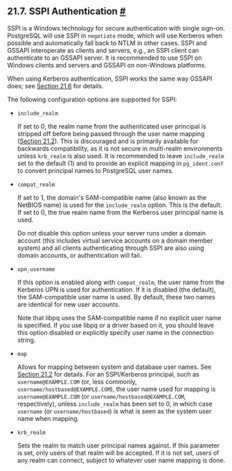 ## 21.7. SSPI Authentication [#](#SSPI-AUTH)

SSPI is a Windows technology for secure authentication with single sign-on. PostgreSQL will use SSPI in `negotiate` mode, which will use Kerberos when possible and automatically fall back to NTLM in other cases. SSPI and GSSAPI interoperate as clients and servers, e.g., an SSPI client can authenticate to an GSSAPI server. It is recommended to use SSPI on Windows clients and servers and GSSAPI on non-Windows platforms.

When using Kerberos authentication, SSPI works the same way GSSAPI does; see [Section 21.6](gssapi-auth.html "21.6. GSSAPI Authentication") for details.

The following configuration options are supported for SSPI:

* `include_realm`

    If set to 0, the realm name from the authenticated user principal is stripped off before being passed through the user name mapping ([Section 21.2](auth-username-maps.html "21.2. User Name Maps")). This is discouraged and is primarily available for backwards compatibility, as it is not secure in multi-realm environments unless `krb_realm` is also used. It is recommended to leave `include_realm` set to the default (1) and to provide an explicit mapping in `pg_ident.conf` to convert principal names to PostgreSQL user names.

* `compat_realm`

    If set to 1, the domain's SAM-compatible name (also known as the NetBIOS name) is used for the `include_realm` option. This is the default. If set to 0, the true realm name from the Kerberos user principal name is used.

    Do not disable this option unless your server runs under a domain account (this includes virtual service accounts on a domain member system) and all clients authenticating through SSPI are also using domain accounts, or authentication will fail.

* `upn_username`

    If this option is enabled along with `compat_realm`, the user name from the Kerberos UPN is used for authentication. If it is disabled (the default), the SAM-compatible user name is used. By default, these two names are identical for new user accounts.

    Note that libpq uses the SAM-compatible name if no explicit user name is specified. If you use libpq or a driver based on it, you should leave this option disabled or explicitly specify user name in the connection string.

* `map`

    Allows for mapping between system and database user names. See [Section 21.2](auth-username-maps.html "21.2. User Name Maps") for details. For an SSPI/Kerberos principal, such as `username@EXAMPLE.COM` (or, less commonly, `username/hostbased@EXAMPLE.COM`), the user name used for mapping is `username@EXAMPLE.COM` (or `username/hostbased@EXAMPLE.COM`, respectively), unless `include_realm` has been set to 0, in which case `username` (or `username/hostbased`) is what is seen as the system user name when mapping.

* `krb_realm`

    Sets the realm to match user principal names against. If this parameter is set, only users of that realm will be accepted. If it is not set, users of any realm can connect, subject to whatever user name mapping is done.